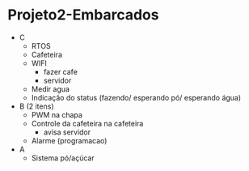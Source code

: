 # Projeto2-Embarcados

- C
    - RTOS
    - Cafeteira
    - WIFI
        - fazer cafe
        - servidor
    - Medir agua
    - Indicação do status (fazendo/ esperando pó/ esperando água)
 - B (2 itens)
    - PWM na chapa
    - Controle da cafeteira na cafeteira
       - avisa servidor
    - Alarme (programacao)
- A
    - Sistema pó/açúcar
